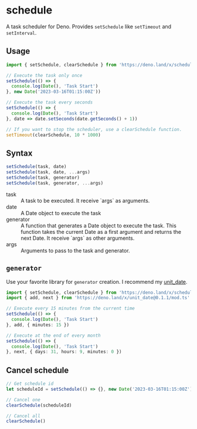 # schedule

A task scheduler for Deno.
Provides `setSchedule` like `setTimeout` and `setInterval`.

## Usage

```ts
import { setSchedule, clearSchedule } from 'https://deno.land/x/schedule@1.0.0/mod.ts'

// Execute the task only once
setSchedule(() => {
  console.log(Date(), 'Task Start')
}, new Date('2023-03-16T01:15:00Z'))

// Execute the task every seconds
setSchedule(() => {
  console.log(Date(), 'Task Start')
}, date => date.setSeconds(date.getSeconds() + 1))

// If you want to stop the scheduler, use a clearSchedule function.
setTimeout(clearSchedule, 10 * 1000)
```

## Syntax

```js
setSchedule(task, date)
setSchedule(task, date, ...args)
setSchedule(task, generator)
setSchedule(task, generator, ...args)
```
<dl>
  <dt>task</dt>
  <dd>A task to be executed. It receive `args` as arguments.</dd>
  <dt>date</dt>
  <dd>A Date object to execute the task</dd>
  <dt>generator</dt>
  <dd>
    A function that generates a Date object to execute the task.
    This function takes the current Date as a first argument and returns the next Date.
    It receive `args` as other arguments.
  </dd>
  <dt>args</dt>
  <dd>Arguments to pass to the task and generator.</dd>
</dl>


## `generator`

Use your favorite library for `generator` creation. I recommend my [unit_date](https://deno.land/x/unit_date).


```ts
import { setSchedule, clearSchedule } from 'https://deno.land/x/schedule@1.0.0/mod.ts'
import { add, next } from 'https://deno.land/x/unit_date@0.1.1/mod.ts'

// Execute every 15 minutes from the current time
setSchedule(() => {
  console.log(Date(), 'Task Start')
}, add, { minutes: 15 })

// Execute at the end of every month
setSchedule(() => {
  console.log(Date(), 'Task Start')
}, next, { days: 31, hours: 9, minutes: 0 })
```

## Cancel schedule

```ts
// Get schedule id
let scheduleId = setSchedule(() => {}, new Date('2023-03-16T01:15:00Z'))

// Cancel one
clearSchedule(scheduleId)

// Cancel all
clearSchedule()
```